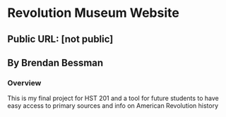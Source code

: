 # Revolution Museum Website
## Public URL: [not public]
## By Brendan Bessman
### Overview
This is my final project for HST 201 and a tool for future students to have easy access to primary sources and info on American Revolution history